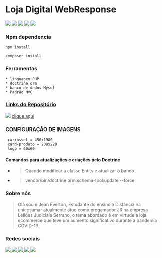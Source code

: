 # Loja Digital WebResponse 

<a href="https://www.instagram.com/jeanevertonoficial/">
<img src="https://img.shields.io/badge/CSS-239120?&style=for-the-badge&logo=css3&logoColor=white">
</a>
<a href="https://www.instagram.com/jeanevertonoficial/">
<img src="https://img.shields.io/badge/JavaScript-323330?style=for-the-badge&logo=javascript&logoColor=F7DF1E">
</a>
<a href="https://www.instagram.com/jeanevertonoficial/">
<img src="https://img.shields.io/badge/PHP-777BB4?style=for-the-badge&logo=php&logoColor=white">
</a>
<a href="https://www.instagram.com/jeanevertonoficial/">
<img src="https://img.shields.io/badge/HTML5-E34F26?style=for-the-badge&logo=html5&logoColor=white">
</a>
<a href="https://www.instagram.com/jeanevertonoficial/">
<img src="https://img.shields.io/badge/Bootstrap-563D7C?style=for-the-badge&logo=bootstrap&logoColor=white">
</a>


### Npm dependencia
````
npm install
````
````
composer install
````

### Ferramentas ###
````
* linguagem PHP
* doctrine orm
* banco de dados Mysql
* Padrão MVC
````
### [Links do Repositório](https://github.com/jeanevertonoficial/Projeto-TCC-Ecommerce-Digital.git)

<a href="https://gifs.alphacoders.com/gifs/view/2117"><img src="https://giffiles.alphacoders.com/211/2117.gif"></a>
[clique aqui](https://github.com/jeanevertonoficial/Projeto-TCC-Ecommerce-Digital.git)

### CONFIGURAÇÃO DE IMAGENS
````
 carrossel = 450x1980
 card-produto = 200x220
 logo = 60x60
````
#### Comandos para atualizações e criações pelo Doctrine

* >Quando modificar a classe Entity e atualizar o banco
* > vendor/bin/doctrine  orm:schema-tool:update --force 

### Sobre nós

> Olá sou o Jean Everton, Estudante do ensino á Distância na unicesumar atualmente 
> atuo como progamador JR na empresa Leilões Judiciais Serrano, o tema abordado é em virtude a loja ecommerce 
> que teve um aumento significativo durante a pandemia COVID-19.

### Redes sociais 

<a href="https://www.facebook.com/profile.php?id=100069932351263"> 
 <img src="https://img.shields.io/badge/Facebook-1877F2?style=for-the-badge&logo=facebook&logoColor=white">
</a>
<a href="https://www.instagram.com/jeanevertonoficial/"> 
 <img src="https://img.shields.io/badge/Instagram-E4405F?style=for-the-badge&logo=instagram&logoColor=white">
</a>
<a href="https://www.linkedin.com/in/jean-everton-486461144/"> 
 <img src="https://img.shields.io/badge/LinkedIn-0077B5?style=for-the-badge&logo=linkedin&logoColor=white">
</a>
<a href="https://twitter.com/jeanever39"> 
 <img src="https://img.shields.io/badge/Twitter-1DA1F2?style=for-the-badge&logo=twitter&logoColor=white">
</a>
<a href="https://github.com/jeanevertonoficial"> 
 <img src="	https://img.shields.io/badge/GitHub-100000?style=for-the-badge&logo=github&logoColor=white">
</a>
